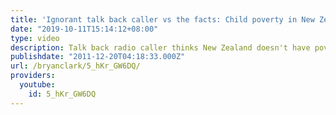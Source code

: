```yaml
---
title: 'Ignorant talk back caller vs the facts: Child poverty in New Zealand'
date: "2019-10-11T15:14:12+08:00"
type: video
description: Talk back radio caller thinks New Zealand doesn't have poverty. Hes wrong
publishdate: "2011-12-20T04:18:33.000Z"
url: /bryanclark/5_hKr_GW6DQ/
providers:
  youtube:
    id: 5_hKr_GW6DQ
---
```

